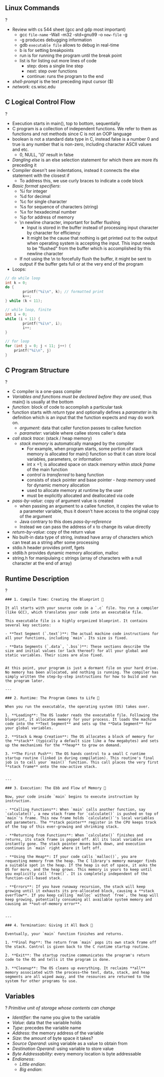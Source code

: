## Linux Commands
?
- Review with cs 544 sheet (gcc and gdp most important)
	- gcc `file-name` -Wall -m32 -std=gnu99 -o `new-file` -g
	- -g produces debugging information
	- gdb `executable file` allows to debug in real-time
	- b is for setting breakpoints
	- run is for running the program until the break point
	- list is for listing out more lines of code 
		- step: does a single line step
		- next: step over functions
		- continue: runs the program to the end
- *shell-prompt* is the text preceding input cursor ($)
- *network*: cs.wisc.edu

## C Logical Control Flow
?
- Execution starts in main(), top to bottom, sequentially
- C program is a collection of independent functions. We refer to them as functions and not methods since C is not an OOP language
- boolean is not a standard data type in C, instead false is a number 0 and true is any number that is non-zero, including character ASCII values and etc.
	- 0, NULL, '\0' result in false
- *Dangling else* is an else selection statement for which there are more ifs preceding it
- Compiler doesn't see indentations, instead it connects the else statement with the closest if 
	- To address this, we use curly braces to indicate a code block
- *Basic format specifiers*:
	- %i for integer
	- %d for decimal
	- %c for single character
	- %s for sequence of characters (string)
	- %x for hexadecimal number
	- %p for address of memory
	- \n newline character, important for buffer flushing
		- Input is stored in the buffer instead of processing input character by character for efficiency
		- It might be the cause that nothing is get printed out to the output when operating system is accepting the input. This input needs to be "flushed" from the buffer which is accomplished by this newline character
	- If not using the \n to forcefully flush the buffer, it might be sent to output if the buffer gets full or at the very end of the program
- Loops:
```C
// do while loop
int k = 0;
do {
		printf("%i\n", k); // formatted print
		k++;	
} while (k < 11);

// while loop, finite
int i = 0;
while (i < 11) {
		printf("%i\n", i);
		i++;
}

// for loop
for (int j = 0; j < 11; j++) {
	printf("%i\n", j)
}
```

## C Program Structure
?
- C compiler is a one-pass compiler
- *Variables and functions must be declared before they are used*, thus main() is usually at the bottom
- *function*: block of code to accomplish a particular task
- function starts with *return type* and optionally defines a *parameter* in its definition which is an input that the function expects and may do work on.
	- *argument*: data that caller function passes to callee function
	- *parameter*: variable where callee stores caller's data
- *call stack trace*: (stack / heap memory)
	-  *stack memory* is automatically managed by the compiler
		- For example, when program starts, some portion of stack memory is allocated for main() function so that it can store local variables, parameters, or information
		- int x =1; is allocated space on stack memory within *stack frame* of the main function
		- *control is transferred* to bang function
		- consists of stack pointer and base pointer 
	  - *heap memory* used for dynamic memory allocation
		- used to allocate memory at runtime by the user
		- must be explicitly allocated and deallocated via code
- *pass-by-value*: copy of argument value is created
	- when passing an argument to a callee function, it copies the value to a parameter variable, thus it doesn't have access to the original copy of the argument
	- Java contrary to this does *pass-by-reference*
	- Instead we can pass the address of x to change its value directly
- *return-by-value*: copy of the return value
- No built-in data type of string, instead have array of characters which can treat as a string after some processing
- stdio.h header provides printf, fgets
- stdlib.h provides dynamic memory allocation, malloc
- string.h for manipulaing c strings (array of characters with a null character at the end of array)

## Runtime Description
?
```
### 1. Compile Time: Creating the Blueprint 📜

It all starts with your source code in a `.c` file. You run a compiler (like GCC), which translates your code into an executable file.

This executable file is a highly organized blueprint. It contains several key sections:

- **Text Segment (`.text`)**: The actual machine code instructions for all your functions, including `main`. Its size is fixed.
    
- **Data Segments (`.data`, `.bss`)**: These sections describe the size and initial values (or lack thereof) for all your global and static variables. Their sizes are also fixed.
    

At this point, your program is just a dormant file on your hard drive. No memory has been allocated, and nothing is running. The compiler has simply written the step-by-step instructions for how to build and run the program later.

---

### 2. Runtime: The Program Comes to Life 🚀

When you run the executable, the operating system (OS) takes over.

1. **Loading**: The OS loader reads the executable file. Following the blueprint, it allocates memory for your process. It loads the machine code into the **Text Segment** and sets up the **Data Segment** for your global variables.
    
2. **Stack & Heap Creation**: The OS allocates a block of memory for the **stack** (typically a default size like a few megabytes) and sets up the mechanisms for the **heap** to grow on demand.
    
3. **The First Push**: The OS hands control to a small C runtime startup routine (linked in during compilation). This routine's final job is to call your `main()` function. This call places the very first **stack frame** onto the now-active stack.
    

---

### 3. Execution: The Ebb and Flow of Memory 🌊

Now, your code inside `main` begins to execute instruction by instruction.

- **Calling Functions**: When `main` calls another function, say `calculate()`, a new stack frame for `calculate()` is pushed on top of `main`'s frame. This new frame holds `calculate()`'s local variables and parameters. The **stack pointer** register in the CPU keeps track of the top of this ever-growing and shrinking stack.
    
- **Returning from Functions**: When `calculate()` finishes and returns, its stack frame is popped off. All its local variables are instantly gone. The stack pointer moves back down, and execution continues in `main` right where it left off.
    
- **Using the Heap**: If your code calls `malloc()`, you are requesting memory from the heap. The C library's memory manager finds a suitable spot in the heap. If the heap is out of space, it asks the OS for more, and the heap grows. This memory is yours to keep until you explicitly call `free()`. It is completely independent of the function-call-based stack.
    
- **Errors**: If you have runaway recursion, the stack will keep growing until it exhausts its pre-allocated block, causing a **stack overflow**. If you keep calling `malloc` without `free`, the heap will keep growing, potentially consuming all available system memory and causing an **out-of-memory error**.
    

---

### 4. Termination: Giving it All Back 🏁

Eventually, your `main` function finishes and returns.

1. **Final Pop**: The return from `main` pops its own stack frame off the stack. Control is given back to the C runtime startup routine.
    
2. **Exit**: The startup routine communicates the program's return code to the OS and tells it the program is done.
    
3. **Cleanup**: The OS cleans up everything. It reclaims **all** memory associated with the process—the text, data, stack, and heap segments are all wiped away, and the resources are returned to the system for other programs to use.
```

## Variables
?
*Primitive unit of storage whose contents can change*
- *Identifier*: the name you give to the variable
- *Value*: data that the variable holds
- *Type*: precedes the variable name
- *Address*: the memory address of the variable
- *Size*: the amount of byte space it takes?
- *Source Operand*: using variable as a value to obtain from
- *Destination Operand*: using variable to store value
- *Byte Addressability*: every memory location is byte addressable
- *Endianess*:
	- *Little endian*:
	- *Big endian*:



